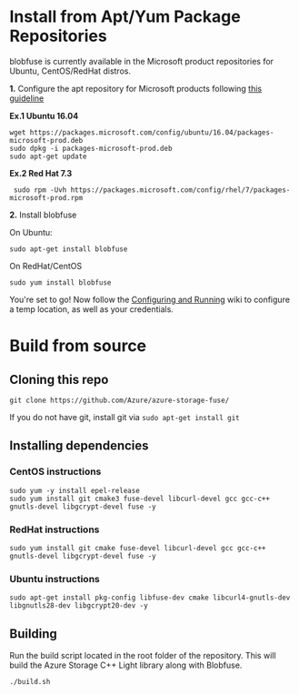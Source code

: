 # Install from Apt/Yum Package Repositories

blobfuse is currently available in the Microsoft product repositories for Ubuntu, CentOS/RedHat distros. 

**1.** Configure the apt repository for Microsoft products following [this guideline](https://docs.microsoft.com/en-us/windows-server/administration/Linux-Package-Repository-for-Microsoft-Software)

**Ex.1 Ubuntu 16.04**

    wget https://packages.microsoft.com/config/ubuntu/16.04/packages-microsoft-prod.deb
    sudo dpkg -i packages-microsoft-prod.deb
    sudo apt-get update

**Ex.2 Red Hat 7.3**

     sudo rpm -Uvh https://packages.microsoft.com/config/rhel/7/packages-microsoft-prod.rpm

**2.** Install blobfuse

On Ubuntu:

    sudo apt-get install blobfuse

On RedHat/CentOS

    sudo yum install blobfuse

You're set to go! Now follow the [Configuring and Running](https://github.com/Azure/azure-storage-fuse/wiki/Configuring-and-Running) wiki to configure a temp location, as well as your credentials.

# Build from source
## Cloning this repo

    git clone https://github.com/Azure/azure-storage-fuse/

If you do not have git, install git via `sudo apt-get install git`

## Installing dependencies
### CentOS instructions

    sudo yum -y install epel-release
    sudo yum install git cmake3 fuse-devel libcurl-devel gcc gcc-c++ gnutls-devel libgcrypt-devel fuse -y

### RedHat instructions

    sudo yum install git cmake fuse-devel libcurl-devel gcc gcc-c++ gnutls-devel libgcrypt-devel fuse -y

### Ubuntu instructions

    sudo apt-get install pkg-config libfuse-dev cmake libcurl4-gnutls-dev libgnutls28-dev libgcrypt20-dev -y

## Building
Run the build script located in the root folder of the repository. This will build the Azure Storage C++ Light library along with Blobfuse.

    ./build.sh

